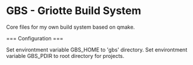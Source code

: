 GBS - Griotte Build System
============

Core files for my own build system based on qmake.

=== Configuration ===

Set environtment variable GBS_HOME to 'gbs' directory.
Set environtment variable GBS_PDIR to root directory for projects.
